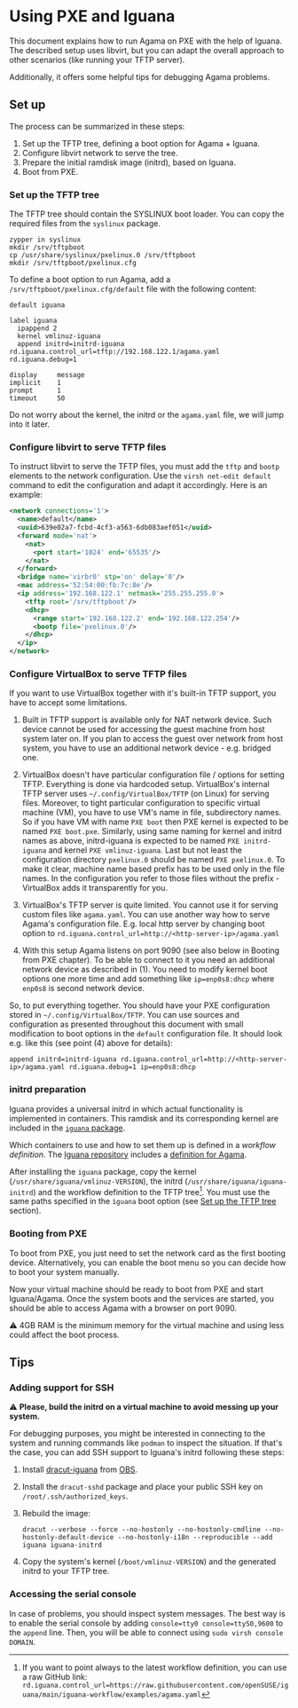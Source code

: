 # Using PXE and Iguana

This document explains how to run Agama on PXE with the help of Iguana. The described setup
uses libvirt, but you can adapt the overall approach to other scenarios (like running your TFTP
server).

Additionally, it offers some helpful tips for debugging Agama problems.

## Set up

The process can be summarized in these steps:

1. Set up the TFTP tree, defining a boot option for Agama + Iguana.
2. Configure libvirt network to serve the tree.
3. Prepare the initial ramdisk image (initrd), based on Iguana.
4. Boot from PXE.

### Set up the TFTP tree

The TFTP tree should contain the SYSLINUX boot loader. You can copy the required files from the
`syslinux` package.

    zypper in syslinux
    mkdir /srv/tftpboot
    cp /usr/share/syslinux/pxelinux.0 /srv/tftpboot
    mkdir /srv/tftpboot/pxelinux.cfg

To define a boot option to run Agama, add a `/srv/tftpboot/pxelinux.cfg/default` file with the
following content:

```
default iguana

label iguana
  ipappend 2
  kernel vmlinuz-iguana
  append initrd=initrd-iguana rd.iguana.control_url=tftp://192.168.122.1/agama.yaml rd.iguana.debug=1

display		message
implicit	1
prompt		1
timeout		50
```

Do not worry about the kernel, the initrd or the `agama.yaml` file, we will jump into it
later.

### Configure libvirt to serve TFTP files

To instruct libvirt to serve the TFTP files, you must add the `tftp` and `bootp` elements to the
network configuration. Use the `virsh net-edit default` command to edit the configuration and adapt
it accordingly. Here is an example:

```xml
<network connections='1'>
  <name>default</name>
  <uuid>639e02a7-fcbd-4cf3-a563-6db083aef051</uuid>
  <forward mode='nat'>
    <nat>
      <port start='1024' end='65535'/>
    </nat>
  </forward>
  <bridge name='virbr0' stp='on' delay='0'/>
  <mac address='52:54:00:fb:7c:8e'/>
  <ip address='192.168.122.1' netmask='255.255.255.0'>
    <tftp root='/srv/tftpboot'/>
    <dhcp>
      <range start='192.168.122.2' end='192.168.122.254'/>
      <bootp file='pxelinux.0'/>
    </dhcp>
  </ip>
</network>
```

### Configure VirtualBox to serve TFTP files

If you want to use VirtualBox together with it's built-in TFTP support, you have to accept some limitations.

1. Built in TFTP support is available only for NAT network device.
   Such device cannot be used for accessing the guest machine from host system later on. If you plan to access
   the guest over network from host system, you have to use an additional network device - e.g. bridged one.

2. VirtualBox doesn't have particular configuration file / options for setting TFTP. Everything is done via
   hardcoded setup. VirtualBox's internal TFTP server uses `~/.config/VirtualBox/TFTP` (on Linux) for serving
   files. Moreover, to tight particular configuration to specific virtual machine (VM), you have to use VM's
   name in file, subdirectory names. So if you have VM with name `PXE boot` then PXE kernel is expected to be
   named `PXE boot.pxe`. Similarly, using same naming for kernel and initrd names as above, initrd-iguana is
   expected to be named `PXE initrd-iguana` and kernel `PXE vmlinuz-iguana`. Last but not least the configuration
   directory `pxelinux.0` should be named `PXE pxelinux.0`. To make it clear, machine name based prefix has to be
   used only in the file names. In the configuration you refer to those files without the prefix - VirtualBox
   adds it transparently for you.

3. VirtualBox's TFTP server is quite limited. You cannot use it for serving custom files like `agama.yaml`.
   You can use another way how to serve Agama's configuration file. E.g. local http server by changing
   boot option to `rd.iguana.control_url=http://<http-server-ip>/agama.yaml`

4. With this setup Agama listens on port 9090 (see also below in Booting from PXE chapter). To be able
   to connect to it you need an additional network device as described in (1). You need to modify
   kernel boot options one more time and add something like `ip=enp0s8:dhcp` where `enp0s8` is second network device.

So, to put everything together. You should have your PXE configuration stored in `~/.config/VirtualBox/TFTP`. You
can use sources and configuration as presented throughout this document with small modification to boot options in
the `default` configuration file. It should look e.g. like this (see point (4) above for details):

`append initrd=initrd-iguana rd.iguana.control_url=http://<http-server-ip>/agama.yaml rd.iguana.debug=1 ip=enp0s8:dhcp`

### initrd preparation

Iguana provides a universal initrd in which actual functionality is implemented in containers. This
ramdisk and its corresponding kernel are included in the [`iguana`
package](https://build.opensuse.org/package/show/home:oholecek:iguana/iguana).

Which containers to use and how to set them up is defined in a *workflow definition*. The [Iguana
repository](https://github.com/openSUSE/iguana) includes a [definition for
Agama](https://github.com/openSUSE/iguana/blob/main/iguana-workflow/examples/agama.yaml).

After installing the `iguana` package, copy the kernel (`/usr/share/iguana/vmlinuz-VERSION`), the
initrd (`/usr/share/iguana/iguana-initrd`) and the workflow definition to the TFTP tree[^1]. You must
use the same paths specified in the `ìguana` boot option (see [Set up the TFTP
tree](#set-up-the-tftp-tree) section).

[^1]: If you want to point always to the latest workflow definition, you can use a raw GitHub
link: `rd.iguana.control_url=https://raw.githubusercontent.com/openSUSE/iguana/main/iguana-workflow/examples/agama.yaml`

### Booting from PXE

To boot from PXE, you just need to set the network card as the first booting device. Alternatively,
you can enable the boot menu so you can decide how to boot your system manually.

Now your virtual machine should be ready to boot from PXE and start Iguana/Agama. Once the
system boots and the services are started, you should be able to access Agama with a browser
on port 9090.

:warning: 4GB RAM is the minimum memory for the virtual machine and using less could affect the
boot process.

## Tips

### Adding support for SSH

:warning: **Please, build the initrd on a virtual machine to avoid messing up your system.**

For debugging purposes, you might be interested in connecting to the system and running commands
like `podman` to inspect the situation. If that's the case, you can add SSH support to Iguana's
initrd following these steps:

1. Install [dracut-iguana](https://github.com/openSUSE/iguana/tree/main/dracut-iguana) from
[OBS](https://build.opensuse.org/package/show/home:oholecek:iguana/dracut-iguana).

2. Install the `dracut-sshd` package and place your public SSH key on `/root/.ssh/authorized_keys`.

3. Rebuild the image:

       dracut --verbose --force --no-hostonly --no-hostonly-cmdline --no-hostonly-default-device --no-hostonly-i18n --reproducible --add iguana iguana-initrd

4. Copy the system's kernel (`/boot/vmlinuz-VERSION`) and the generated initrd to your TFTP tree.

### Accessing the serial console

In case of problems, you should inspect system messages. The best way is to enable the serial
console by adding `console=tty0 console=ttyS0,9600` to the `append` line. Then, you will be able to
connect using `sudo virsh console DOMAIN`.
